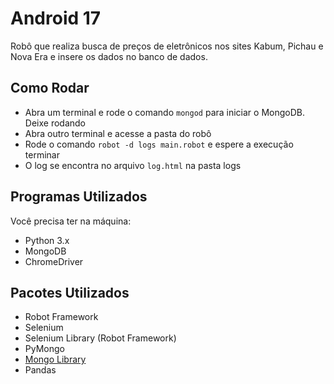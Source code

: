 # Android 17

Robô que realiza busca de preços de eletrônicos nos sites Kabum, Pichau e Nova Era e insere os dados no banco de dados.

## Como Rodar

- Abra um terminal e rode o comando ```mongod``` para iniciar o MongoDB. Deixe rodando
- Abra outro terminal e acesse a pasta do robô
- Rode o comando ```robot -d logs main.robot``` e espere a execução terminar
- O log se encontra no arquivo ```log.html``` na pasta logs

## Programas Utilizados

Você precisa ter na máquina:

- Python 3.x
- MongoDB
- ChromeDriver

## Pacotes Utilizados

- Robot Framework
- Selenium
- Selenium Library (Robot Framework)
- PyMongo
- [Mongo Library](https://github.com/rafinhacarneiro/mongolibrary)
- Pandas
